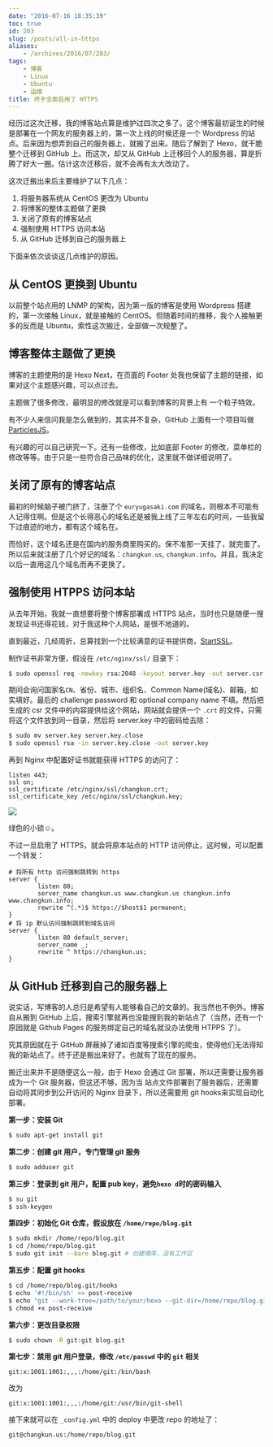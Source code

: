 ```yaml
---
date: "2016-07-16 18:35:39"
toc: true
id: 203
slug: /posts/all-in-https
aliases:
    - /archives/2016/07/203/
tags:
    - 博客
    - Linux
    - Ubuntu
    - 运维
title: 终于全面启用了 HTTPS
---
```


经历过这次迁移，我的博客站点算是维护过四次之多了。这个博客最初诞生的时候是部署在一个网友的服务器上的，第一次上线的时候还是一个 Wordpress 的站点。后来因为想弄到自己的服务器上，就搬了出来。随后了解到了 Hexo，就干脆整个迁移到 GitHub 上。而这次，却又从 GitHub 上迁移回个人的服务器，算是折腾了好大一圈。估计这次迁移后，就不会再有太大改动了。

这次迁搬出来后主要维护了以下几点：

1. 将服务器系统从 CentOS 更改为 Ubuntu
2. 将博客的整体主题做了更换
3. 关闭了原有的博客站点
4. 强制使用 HTTPS 访问本站
5. 从 GitHub 迁移到自己的服务器上

下面来依次谈谈这几点维护的原因。

## 从 CentOS 更换到 Ubuntu

以前整个站点用的 LNMP 的架构，因为第一版的博客是使用 Wordpress 搭建的，第一次接触 Linux，就是接触的 CentOS。但随着时间的推移，我个人接触更多的反而是 Ubuntu，索性这次搬迁，全部做一次规整了。

## 博客整体主题做了更换

博客的主题使用的是 Hexo Next，在页面的 Footer 处我也保留了主题的链接，如果对这个主题感兴趣，可以点过去。

主题做了很多修改，最明显的修改就是可以看到博客的背景上有 一个粒子特效。

有不少人来信问我是怎么做到的，其实并不复杂，GitHub 上面有一个项目叫做 [ParticlesJS](https://github.com/VincentGarreau/particles.js)。

有兴趣的可以自己研究一下。还有一些修改，比如底部 Footer 的修改，菜单栏的修改等等。由于只是一些符合自己品味的优化，这里就不做详细说明了。

## 关闭了原有的博客站点

最初的时候脑子被门挤了，注册了个 `euryugasaki.com` 的域名，则根本不可能有人记得住啊。但是这个长得恶心的域名还是被我上线了三年左右的时间，一些我留下过痕迹的地方，都有这个域名在。

而恰好，这个域名还是在国内的服务商里购买的。保不准那一天挂了，就完蛋了。所以后来就注册了几个好记的域名：`changkun.us`, `changkun.info`。并且，我决定以后一直用这几个域名而再不更换了。

## 强制使用 HTPPS 访问本站

从去年开始，我就一直想要将整个博客部署成 HTTPS 站点，当时也只是随便一搜发现证书还得花钱，对于我这种个人网站，是很不地道的。

直到最近，几经周折，总算找到一个比较满意的证书提供商，[StartSSL](https://www.startssl.com)。

制作证书非常方便，假设在 `/etc/nginx/ssl/` 目录下：

```bash
$ sudo openssl req -newkey rsa:2048 -keyout server.key -out server.csr
```

期间会询问国家名`CN`、省份、城市、组织名、Common Name(域名)、邮箱，如实填好。最后的 challenge password 和 optional company name 不填。然后把生成的 csr 文件中的内容提供给这个网站，网站就会提供一个 `.crt` 的文件，只需将这个文件放到同一目录，然后将 server.key 中的密码给去除：

```bash
$ sudo mv server.key server.key.close
$ sudo openssl rsa -in server.key.close -out server.key
```

再到 Nginx 中配置好证书就能获得 HTTPS 的访问了：

```nginx
listen 443;
ssl on;
ssl_certificate /etc/nginx/ssl/changkun.crt;
ssl_certificate_key /etc/nginx/ssl/changkun.key;
```

![](/images/posts/203/1.png)

绿色的小锁☺️。

不过一旦启用了 HTTPS，就会将原本站点的 HTTP 访问停止，这时候，可以配置一个转发：

```nginx
# 将所有 http 访问强制跳转到 https
server {
        listen 80;
        server_name changkun.us www.changkun.us changkun.info www.changkun.info;
        rewrite ^(.*)$ https://$host$1 permanent;
}
# 将 ip 默认访问强制跳转到域名访问
server {
        listen 80 default_server;
        server_name _;
        rewrite ^ https://changkun.us;
}
```



## 从 GitHub 迁移到自己的服务器上

说实话，写博客的人总归是希望有人能够看自己的文章的。我当然也不例外。博客自从搬到 GitHub 上后，搜索引擎就再也没能搜到我的新站点了（当然，还有一个原因就是 Github Pages 的服务绑定自己的域名就没办法使用 HTPPS 了）。

究其原因就在于 GitHub 屏蔽掉了诸如百度等搜索引擎的爬虫，使得他们无法得知我的新站点了。终于还是搬出来好了。也就有了现在的服务。

搬迁出来并不是随便这么一般，由于 Hexo 会通过 Git 部署，所以还需要让服务器成为一个 Git 服务器，但这还不够，因为当 站点文件部署到了服务器后，还需要自动将其同步到公开访问的 Nginx 目录下，所以还需要用 git hooks来实现自动化部署。

**第一步：安装 Git**

```bash
$ sudo apt-get install git
```

**第二步：创建 git 用户，专门管理 git 服务**

```bash
$ sudo adduser git
```

**第三步：登录到 git 用户，配置 pub key，避免`hexo d`时的密码输入**

```bash
$ su git
$ ssh-keygen
```

**第四步：初始化 Git 仓库，假设放在 `/home/repo/blog.git`**

```bash
$ sudo mkdir /home/repo/blog.git
$ cd /home/repo/blog.git
$ sudo git init --bare blog.git # 创建裸库，没有工作区
```

**第五步：配置 git hooks**

```bash
$ cd /home/repo/blog.git/hooks
$ echo '#!/bin/sh' >> post-receive
$ echo "git --work-tree=/path/to/your/hexo --git-dir=/home/repo/blog.git checkout -f" >> post-receive
$ chmod +x post-receive
```

**第六步：更改目录权限**

```bash
$ sudo chown -R git:git blog.git
```

**第七步：禁用 git 用户登录，修改 `/etc/passwd` 中的 `git` 相关**

```
git:x:1001:1001:,,,:/home/git:/bin/bash
```

改为

```
git:x:1001:1001:,,,:/home/git:/usr/bin/git-shell
```

接下来就可以在 `_config.yml` 中的 deploy 中更改 repo 的地址了：

```
git@changkun.us:/home/repo/blog.git
```
